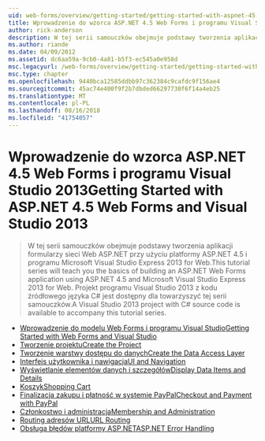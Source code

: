 ```yaml
---
uid: web-forms/overview/getting-started/getting-started-with-aspnet-45-web-forms/index
title: Wprowadzenie do wzorca ASP.NET 4.5 Web Forms i programu Visual Studio 2013 | Dokumentacja firmy Microsoft
author: rick-anderson
description: W tej serii samouczków obejmuje podstawy tworzenia aplikacji formularzy sieci Web ASP.NET przy użyciu platformy ASP.NET 4.5 i programu Visual Studio 2013 Express for Web. Integrujące...
ms.author: riande
ms.date: 04/09/2012
ms.assetid: dc6aa59a-9cb0-4a81-b5f3-ec545a0e958d
msc.legacyurl: /web-forms/overview/getting-started/getting-started-with-aspnet-45-web-forms
msc.type: chapter
ms.openlocfilehash: 9440bca12585ddbb97c362384c9cafdc9f156ae4
ms.sourcegitcommit: 45ac74e400f9f2b7dbded66297730f6f14a4eb25
ms.translationtype: MT
ms.contentlocale: pl-PL
ms.lasthandoff: 08/16/2018
ms.locfileid: "41754057"
---
```

<a name="getting-started-with-aspnet-45-web-forms-and-visual-studio-2013"></a><span data-ttu-id="fdef3-104">Wprowadzenie do wzorca ASP.NET 4.5 Web Forms i programu Visual Studio 2013</span><span class="sxs-lookup"><span data-stu-id="fdef3-104">Getting Started with ASP.NET 4.5 Web Forms and Visual Studio 2013</span></span>
====================
> <span data-ttu-id="fdef3-105">W tej serii samouczków obejmuje podstawy tworzenia aplikacji formularzy sieci Web ASP.NET przy użyciu platformy ASP.NET 4.5 i programu Microsoft Visual Studio Express 2013 for Web.</span><span class="sxs-lookup"><span data-stu-id="fdef3-105">This tutorial series will teach you the basics of building an ASP.NET Web Forms application using ASP.NET 4.5 and Microsoft Visual Studio Express 2013 for Web.</span></span> <span data-ttu-id="fdef3-106">Projekt programu Visual Studio 2013 z kodu źródłowego języka C# jest dostępny dla towarzyszyć tej serii samouczków.</span><span class="sxs-lookup"><span data-stu-id="fdef3-106">A Visual Studio 2013 project with C# source code is available to accompany this tutorial series.</span></span>


- [<span data-ttu-id="fdef3-107">Wprowadzenie do modelu Web Forms i programu Visual Studio</span><span class="sxs-lookup"><span data-stu-id="fdef3-107">Getting Started with Web Forms and Visual Studio</span></span>](introduction-and-overview.md)
- [<span data-ttu-id="fdef3-108">Tworzenie projektu</span><span class="sxs-lookup"><span data-stu-id="fdef3-108">Create the Project</span></span>](create-the-project.md)
- [<span data-ttu-id="fdef3-109">Tworzenie warstwy dostępu do danych</span><span class="sxs-lookup"><span data-stu-id="fdef3-109">Create the Data Access Layer</span></span>](create_the_data_access_layer.md)
- [<span data-ttu-id="fdef3-110">Interfejs użytkownika i nawigacja</span><span class="sxs-lookup"><span data-stu-id="fdef3-110">UI and Navigation</span></span>](ui_and_navigation.md)
- [<span data-ttu-id="fdef3-111">Wyświetlanie elementów danych i szczegółów</span><span class="sxs-lookup"><span data-stu-id="fdef3-111">Display Data Items and Details</span></span>](display_data_items_and_details.md)
- [<span data-ttu-id="fdef3-112">Koszyk</span><span class="sxs-lookup"><span data-stu-id="fdef3-112">Shopping Cart</span></span>](shopping-cart.md)
- [<span data-ttu-id="fdef3-113">Finalizacja zakupu i płatność w systemie PayPal</span><span class="sxs-lookup"><span data-stu-id="fdef3-113">Checkout and Payment with PayPal</span></span>](checkout-and-payment-with-paypal.md)
- [<span data-ttu-id="fdef3-114">Członkostwo i administracja</span><span class="sxs-lookup"><span data-stu-id="fdef3-114">Membership and Administration</span></span>](membership-and-administration.md)
- [<span data-ttu-id="fdef3-115">Routing adresów URL</span><span class="sxs-lookup"><span data-stu-id="fdef3-115">URL Routing</span></span>](url-routing.md)
- [<span data-ttu-id="fdef3-116">Obsługa błędów platformy ASP.NET</span><span class="sxs-lookup"><span data-stu-id="fdef3-116">ASP.NET Error Handling</span></span>](aspnet-error-handling.md)
